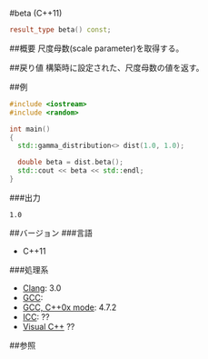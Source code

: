 #beta (C++11)
```cpp
result_type beta() const;
```

##概要
尺度母数(scale parameter)を取得する。


##戻り値
構築時に設定された、尺度母数の値を返す。


##例
```cpp
#include <iostream>
#include <random>

int main()
{
  std::gamma_distribution<> dist(1.0, 1.0);

  double beta = dist.beta();
  std::cout << beta << std::endl;
}
```

###出力
```
1.0
```

##バージョン
###言語
- C++11

###処理系
- [Clang](/implementation.md#clang): 3.0
- [GCC](/implementation.md#gcc): 
- [GCC, C++0x mode](/implementation.md#gcc): 4.7.2
- [ICC](/implementation.md#icc): ??
- [Visual C++](/implementation.md#visual_cpp) ??


##参照


